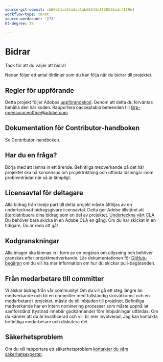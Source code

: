```yaml
---
source-git-commit: cb69e11cd54a3ca1ab66543c4f28526a3cf1f9e1
workflow-type: tm+mt
source-wordcount: '273'
ht-degree: 3%

---
```

# Bidrar

Tack för att du väljer att bidra!

Nedan följer ett antal riktlinjer som du kan följa när du bidrar till projektet.

## Regler för uppförande

Detta projekt följer Adobes [uppförandekod](code-of-conduct.md). Genom att delta
du förväntas behålla den här koden. Rapportera oacceptabla beteenden till
[Grp-opensourceoffice@adobe.com](mailto:Grp-opensourceoffice@adobe.com).

## Dokumentation för Contributor-handboken

Se [Contributor-handboken](https://experienceleague.adobe.com/docs/contributor/contributor-guide/introduction.html).

## Har du en fråga?

Börja med att lämna in ett ärende. Befintliga medverkande på det här projektet ska nå
konsensus om projektriktning och utfärda lösningar inom problemtrådar när så är lämpligt.

## Licensavtal för deltagare

Alla bidrag från tredje part till detta projekt måste åtföljas av en undertecknad bidragsgivare
licensavtal. Detta ger Adobe tillstånd att återdistribuera dina bidrag
som en del av projektet. [Underteckna vårt CLA](https://opensource.adobe.com/cla.html). Du
behöver bara skicka in en Adobe CLA en gång. Om du har skickat in en tidigare,
Du är redo att gå!

## Kodgranskningar

Alla inlagor ska lämnas in i form av en begäran om utlysning och behöver granskas
efter projektmedverkande. Läs dokumentationen för [GitHub-begäran](https://docs.github.com/en/pull-requests/collaborating-with-pull-requests/proposing-changes-to-your-work-with-pull-requests/about-pull-requests)
om du vill ha mer information om hur du skickar pull-begäranden.

<!--
Lastly, please follow the [pull request template](PULL_REQUEST_TEMPLATE.md) when
submitting a pull request!
-->

## Från medarbetare till committer

Vi älskar bidrag från vår community! Om du vill gå ett steg längre än medverkande
och bli en committer med fullständig skrivåtkomst och en medarbetare i projektet, måste du
bli inbjuden till projektet. Befintliga medverkande har en intern nominering
processer som måste uppnå lat samförstånd (tystnad innebär godkännande) före inbjudningar
utfärdas. Om du känner att du är kvalificerad och vill bli mer involverad,
Jag kan kontakta befintliga medarbetare och diskutera det.

## Säkerhetsproblem

Om du vill rapportera ett säkerhetsproblem [kontaktar du våra säkerhetsexperter](https://helpx.adobe.com/security/alertus.html).
